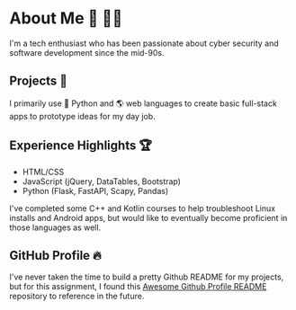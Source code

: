 # About Me :wave: :man_technologist:

I'm a tech enthusiast who has been passionate about cyber security and software development since the mid-90s.

## Projects :rocket:

I primarily use :snake: Python and :earth_americas: web languages to create basic full-stack apps to prototype ideas for my day job.

## Experience Highlights :trophy:

* HTML/CSS
* JavaScript (jQuery, DataTables, Bootstrap)
* Python (Flask, FastAPI, Scapy, Pandas)

I've completed some C++ and Kotlin courses to help troubleshoot Linux installs and Android apps, but would like to eventually become proficient in those languages as well.

## GitHub Profile :fire:

I've never taken the time to build a pretty Github README for my projects, but for this assignment, I found this [Awesome Github Profile README](https://github.com/abhisheknaiidu/awesome-github-profile-readme) repository to reference in the future.